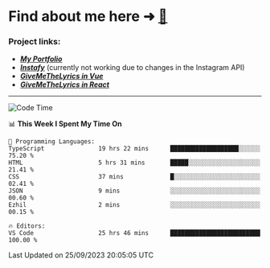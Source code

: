# Find about me here ➜ [🧑](https://pauabella.dev)

### Project links:
- ***[My Portfolio](https://pauabella.dev)***
- ***[Instafy](https://instafy.me)*** (currently not working due to changes in the Instagram API)
- ***[GiveMeTheLyrics in Vue](https://lyrics.pauabella.dev)***
- ***[GiveMeTheLyrics in React](https://pauabella.dev/GiveMeTheLyrics)***

---
<!--START_SECTION:waka-->
![Code Time](http://img.shields.io/badge/Code%20Time-2%2C485%20hrs%2050%20mins-blue)

📊 **This Week I Spent My Time On** 

```text
💬 Programming Languages: 
TypeScript               19 hrs 22 mins      ███████████████████░░░░░░   75.20 % 
HTML                     5 hrs 31 mins       █████░░░░░░░░░░░░░░░░░░░░   21.41 % 
CSS                      37 mins             █░░░░░░░░░░░░░░░░░░░░░░░░   02.41 % 
JSON                     9 mins              ░░░░░░░░░░░░░░░░░░░░░░░░░   00.60 % 
Ezhil                    2 mins              ░░░░░░░░░░░░░░░░░░░░░░░░░   00.15 % 

🔥 Editors: 
VS Code                  25 hrs 46 mins      █████████████████████████   100.00 % 
```


 Last Updated on 25/09/2023 20:05:05 UTC
<!--END_SECTION:waka-->
